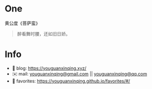 
# One 
 
  
黄公度《菩萨蛮》 
 
>醉看舞时腰，还如旧日娇。        
 

# Info

- 📝 blog: https://youguanxinqing.xyz/
- ✉️  mail: youguanxinqing@gmail.com || youguanxinqing@qq.com
- 📙 favorites: https://youguanxinqing.github.io/favorites/#/
